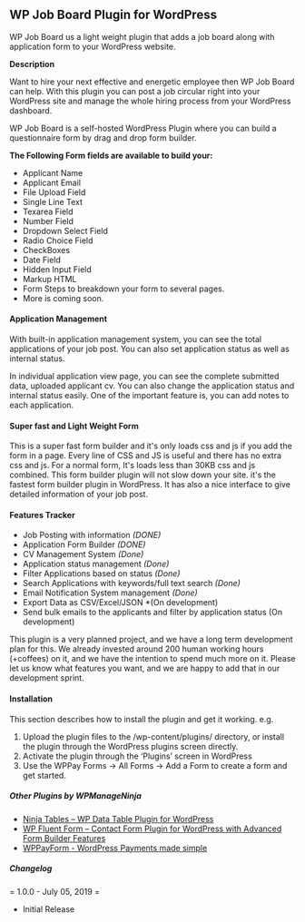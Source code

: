 WP Job Board Plugin for WordPress 
---
WP Job Board us a light weight plugin that adds a job board along with application form to your WordPress website.

<b>Description</b>

Want to hire your next effective and energetic employee then WP Job Board can help. With this plugin you can post a job circular right into your WordPress site and manage the whole hiring process from your WordPress dashboard.

WP Job Board is a self-hosted WordPress Plugin where you can build a questionnaire form by drag and drop form builder. 

<b>The Following Form fields are available to build your:</b>
- Applicant Name
- Applicant Email
- File Upload Field
- Single Line Text
- Texarea Field
- Number Field
- Dropdown Select Field
- Radio Choice Field
- CheckBoxes
- Date Field
- Hidden Input Field
- Markup HTML
- Form Steps to breakdown your form to several pages.
- More is coming soon.

#### Application Management
With built-in application management system, you can see the total applications of your job post. You can also set application status as well as internal status.

In individual application view page, you can see the complete submitted data, uploaded applicant cv. You can also change the application status and internal status easily. One of the important feature is, you can add notes to each application.

#### Super fast and Light Weight Form
This is a super fast form builder and it's only loads css and js if you add the form in a page. Every line of CSS and JS is useful and there has no extra css and js. For a normal form, It's loads less than 30KB css and js combined. This form builder plugin will not slow down your site. it's the fastest form builder plugin in WordPress. It has also a nice interface to give detailed information of your job post.

#### Features Tracker
- Job Posting with information *(DONE)*
- Application Form Builder *(DONE)*
- CV Management System *(Done)*
- Application status management *(Done)*
- Filter Applications based on status *(Done)*
- Search Applications with keywords/full text search *(Done)*
- Email Notification System management *(Done)*
- Export Data as CSV/Excel/JSON *(On development)
- Send bulk emails to the applicants and filter by application status (On development)

This plugin is a very planned project, and we have a long term development plan for this. We already invested around 200 human working hours (+coffees) on it, and we have the intention to spend much more on it. Please let us know what features you want, and we are happy to add that in our development sprint.

#### Installation

This section describes how to install the plugin and get it working.
e.g.

1. Upload the plugin files to the /wp-content/plugins/ directory, or install the plugin through the WordPress plugins screen directly.
1. Activate the plugin through the ‘Plugins’ screen in WordPress
1. Use the WPPay Forms -> All Forms -> Add a Form to create a form and get started.

##### Other Plugins by WPManageNinja
<ul>
<li><a href="https://wordpress.org/plugins/ninja-tables/" target="_blank">Ninja Tables – WP Data Table Plugin for WordPress</a></li>
<li><a href="https://wordpress.org/plugins/fluentform/" target="_blank">WP Fluent Form – Contact Form Plugin for WordPress with Advanced Form Builder Features</a></li>
<li><a href="https://wpmanageninja.com/downloads/wppayform-pro-wordpress-payments-form-builder/" target="_blank">WPPayForm - WordPress Payments made simple</a></li>
</ul>


##### Changelog

= 1.0.0 - July 05, 2019 =
- Initial Release